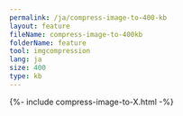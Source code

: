 ```yaml
---
permalink: /ja/compress-image-to-400-kb
layout: feature
fileName: compress-image-to-400kb
folderName: feature
tool: imgcompression
lang: ja
size: 400
type: kb
---
```


{%- include compress-image-to-X.html -%}
